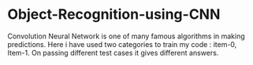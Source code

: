 # Object-Recognition-using-CNN
Convolution Neural Network is one of many famous algorithms in making predictions. Here i have used two categories to train my code : item-0, Item-1.
On passing different test cases it gives different answers.
